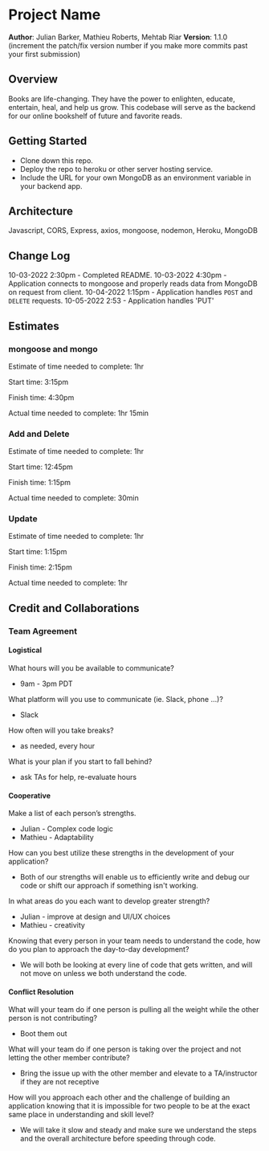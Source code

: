 # Project Name

**Author**: Julian Barker, Mathieu Roberts, Mehtab Riar
**Version**: 1.1.0 (increment the patch/fix version number if you make more commits past your first submission)

## Overview

Books are life-changing. They have the power to enlighten, educate, entertain, heal, and help us grow. This codebase will serve as the backend for our online bookshelf of future and favorite reads.

## Getting Started

- Clone down this repo.
- Deploy the repo to heroku or other server hosting service.
- Include the URL for your own MongoDB as an environment variable in your backend app.

## Architecture

Javascript, CORS, Express, axios, mongoose, nodemon, Heroku, MongoDB

## Change Log

10-03-2022 2:30pm - Completed README.
10-03-2022 4:30pm - Application connects to mongoose and properly reads data from MongoDB on request from client.
10-04-2022 1:15pm - Application handles `POST` and `DELETE` requests.
10-05-2022 2:53 - Application handles 'PUT'

## Estimates

### mongoose and mongo

Estimate of time needed to complete: 1hr

Start time: 3:15pm

Finish time: 4:30pm

Actual time needed to complete: 1hr 15min

### Add and Delete

Estimate of time needed to complete: 1hr

Start time: 12:45pm

Finish time: 1:15pm

Actual time needed to complete: 30min

### Update

Estimate of time needed to complete: 1hr

Start time: 1:15pm

Finish time: 2:15pm

Actual time needed to complete: 1hr

## Credit and Collaborations

### Team Agreement

#### Logistical

What hours will you be available to communicate?

- 9am - 3pm PDT

What platform will you use to communicate (ie. Slack, phone …)?

- Slack

How often will you take breaks?

- as needed, every hour

What is your plan if you start to fall behind?

- ask TAs for help, re-evaluate hours

#### Cooperative

Make a list of each person’s strengths.

- Julian - Complex code logic
- Mathieu - Adaptability

How can you best utilize these strengths in the development of your application?

- Both of our strengths will enable us to efficiently write and debug our code or shift our approach if something isn't working.

In what areas do you each want to develop greater strength?

- Julian - improve at design and UI/UX choices
- Mathieu - creativity

Knowing that every person in your team needs to understand the code, how do you plan to approach the day-to-day development?

- We will both be looking at every line of code that gets written, and will not move on unless we both understand the code.

#### Conflict Resolution

What will your team do if one person is pulling all the weight while the other person is not contributing?

- Boot them out

What will your team do if one person is taking over the project and not letting the other member contribute?

- Bring the issue up with the other member and elevate to a TA/instructor if they are not receptive

How will you approach each other and the challenge of building an application knowing that it is impossible for two people to be at the exact same place in understanding and skill level?

- We will take it slow and steady and make sure we understand the steps and the overall architecture before speeding through code.
